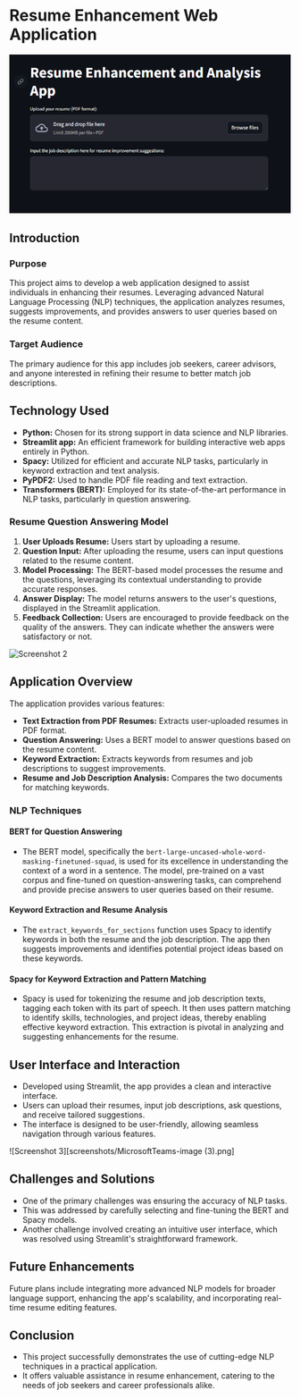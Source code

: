 # Resume Enhancement Web Application
![Screenshot 1](screenshots/MicrosoftTeams-image.png)
## Introduction

### Purpose
This project aims to develop a web application designed to assist individuals in enhancing their resumes. Leveraging advanced Natural Language Processing (NLP) techniques, the application analyzes resumes, suggests improvements, and provides answers to user queries based on the resume content.

### Target Audience
The primary audience for this app includes job seekers, career advisors, and anyone interested in refining their resume to better match job descriptions.

## Technology Used

- **Python:** Chosen for its strong support in data science and NLP libraries.
- **Streamlit app:** An efficient framework for building interactive web apps entirely in Python.
- **Spacy:** Utilized for efficient and accurate NLP tasks, particularly in keyword extraction and text analysis.
- **PyPDF2:** Used to handle PDF file reading and text extraction.
- **Transformers (BERT):** Employed for its state-of-the-art performance in NLP tasks, particularly in question answering.

### Resume Question Answering Model
1. **User Uploads Resume:** Users start by uploading a resume.
2. **Question Input:** After uploading the resume, users can input questions related to the resume content.
3. **Model Processing:** The BERT-based model processes the resume and the questions, leveraging its contextual understanding to provide accurate responses.
4. **Answer Display:** The model returns answers to the user's questions, displayed in the Streamlit application.
5. **Feedback Collection:** Users are encouraged to provide feedback on the quality of the answers. They can indicate whether the answers were satisfactory or not.

![Screenshot 2](screenshots/MicrosoftTeams-image(3).png)

## Application Overview

The application provides various features:

- **Text Extraction from PDF Resumes:** Extracts user-uploaded resumes in PDF format.
- **Question Answering:** Uses a BERT model to answer questions based on the resume content.
- **Keyword Extraction:** Extracts keywords from resumes and job descriptions to suggest improvements.
- **Resume and Job Description Analysis:** Compares the two documents for matching keywords.

### NLP Techniques

#### BERT for Question Answering
- The BERT model, specifically the `bert-large-uncased-whole-word-masking-finetuned-squad`, is used for its excellence in understanding the context of a word in a sentence. The model, pre-trained on a vast corpus and fine-tuned on question-answering tasks, can comprehend and provide precise answers to user queries based on their resume.

#### Keyword Extraction and Resume Analysis
- The `extract_keywords_for_sections` function uses Spacy to identify keywords in both the resume and the job description. The app then suggests improvements and identifies potential project ideas based on these keywords.

#### Spacy for Keyword Extraction and Pattern Matching
- Spacy is used for tokenizing the resume and job description texts, tagging each token with its part of speech. It then uses pattern matching to identify skills, technologies, and project ideas, thereby enabling effective keyword extraction. This extraction is pivotal in analyzing and suggesting enhancements for the resume.

## User Interface and Interaction

- Developed using Streamlit, the app provides a clean and interactive interface.
- Users can upload their resumes, input job descriptions, ask questions, and receive tailored suggestions.
- The interface is designed to be user-friendly, allowing seamless navigation through various features.

![Screenshot 3][screenshots/MicrosoftTeams-image (3).png]

## Challenges and Solutions

- One of the primary challenges was ensuring the accuracy of NLP tasks.
- This was addressed by carefully selecting and fine-tuning the BERT and Spacy models.
- Another challenge involved creating an intuitive user interface, which was resolved using Streamlit's straightforward framework.

## Future Enhancements

Future plans include integrating more advanced NLP models for broader language support, enhancing the app's scalability, and incorporating real-time resume editing features.

## Conclusion

- This project successfully demonstrates the use of cutting-edge NLP techniques in a practical application.
- It offers valuable assistance in resume enhancement, catering to the needs of job seekers and career professionals alike.
